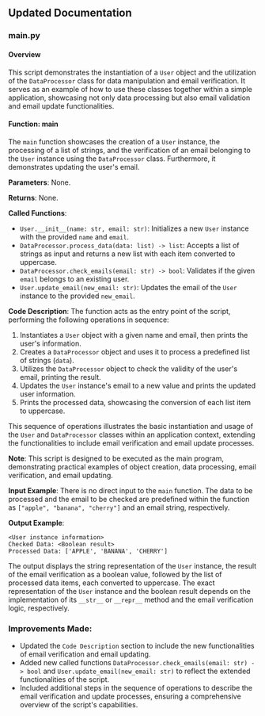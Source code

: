 ## Updated Documentation

### main.py

#### Overview
This script demonstrates the instantiation of a `User` object and the utilization of the `DataProcessor` class for data manipulation and email verification. It serves as an example of how to use these classes together within a simple application, showcasing not only data processing but also email validation and email update functionalities.

#### Function: main

The `main` function showcases the creation of a `User` instance, the processing of a list of strings, and the verification of an email belonging to the `User` instance using the `DataProcessor` class. Furthermore, it demonstrates updating the user's email.

**Parameters**: None.

**Returns**: None.

**Called Functions**:
- `User.__init__(name: str, email: str)`: Initializes a new `User` instance with the provided `name` and `email`.
- `DataProcessor.process_data(data: list) -> list`: Accepts a list of strings as input and returns a new list with each item converted to uppercase.
- `DataProcessor.check_emails(email: str) -> bool`: Validates if the given `email` belongs to an existing user.
- `User.update_email(new_email: str)`: Updates the email of the `User` instance to the provided `new_email`.

**Code Description**:
The function acts as the entry point of the script, performing the following operations in sequence:
1. Instantiates a `User` object with a given name and email, then prints the user's information.
2. Creates a `DataProcessor` object and uses it to process a predefined list of strings (`data`).
3. Utilizes the `DataProcessor` object to check the validity of the user's email, printing the result.
4. Updates the `User` instance's email to a new value and prints the updated user information.
5. Prints the processed data, showcasing the conversion of each list item to uppercase.

This sequence of operations illustrates the basic instantiation and usage of the `User` and `DataProcessor` classes within an application context, extending the functionalities to include email verification and email update processes.

**Note**: This script is designed to be executed as the main program, demonstrating practical examples of object creation, data processing, email verification, and email updating.

**Input Example**: 
There is no direct input to the `main` function. The data to be processed and the email to be checked are predefined within the function as `["apple", "banana", "cherry"]` and an email string, respectively.

**Output Example**: 
```
<User instance information>
Checked Data: <Boolean result>
Processed Data: ['APPLE', 'BANANA', 'CHERRY']
```
The output displays the string representation of the `User` instance, the result of the email verification as a boolean value, followed by the list of processed data items, each converted to uppercase. The exact representation of the `User` instance and the boolean result depends on the implementation of its `__str__` or `__repr__` method and the email verification logic, respectively.

### Improvements Made:
- Updated the `Code Description` section to include the new functionalities of email verification and email updating.
- Added new called functions `DataProcessor.check_emails(email: str) -> bool` and `User.update_email(new_email: str)` to reflect the extended functionalities of the script.
- Included additional steps in the sequence of operations to describe the email verification and update processes, ensuring a comprehensive overview of the script's capabilities.